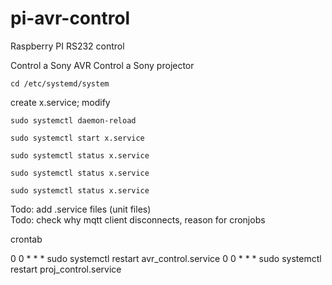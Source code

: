 # pi-avr-control
Raspberry PI RS232 control 

Control a Sony AVR
Control a Sony projector



`cd /etc/systemd/system`

create x.service; modify

`sudo systemctl daemon-reload`

`sudo systemctl start x.service`

`sudo systemctl status x.service`

`sudo systemctl status x.service`

`sudo systemctl status x.service`

Todo: add .service files (unit files)<br>
Todo: check why mqtt client disconnects, reason for cronjobs

crontab

0 0 * * * sudo systemctl restart avr_control.service
0 0 * * * sudo systemctl restart proj_control.service

